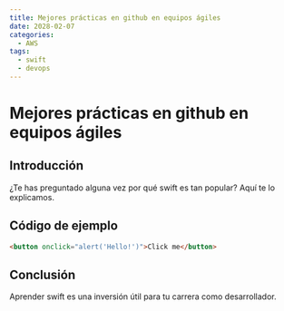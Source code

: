 ```yaml
---
title: Mejores prácticas en github en equipos ágiles
date: 2028-02-07
categories:
  - AWS
tags:
  - swift
  - devops
---
```


# Mejores prácticas en github en equipos ágiles

## Introducción

¿Te has preguntado alguna vez por qué swift es tan popular? Aquí te lo explicamos.

## Código de ejemplo

```html
<button onclick="alert('Hello!')">Click me</button>
```

## Conclusión

Aprender swift es una inversión útil para tu carrera como desarrollador.